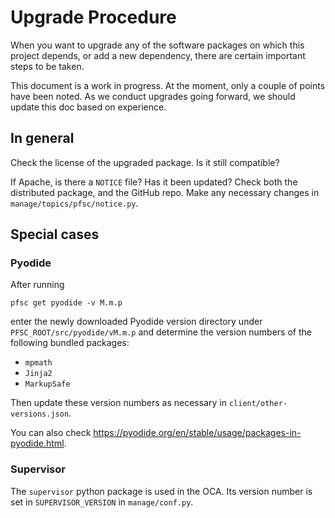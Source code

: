 # Upgrade Procedure

When you want to upgrade any of the software packages on which this project
depends, or add a new dependency, there are certain important steps to be
taken.

This document is a work in progress. At the moment, only a couple of points
have been noted. As we conduct upgrades going forward, we should update this
doc based on experience.

## In general

Check the license of the upgraded package. Is it still compatible?

If Apache, is there a `NOTICE` file? Has it been updated?
Check both the distributed package, and the GitHub repo.
Make any necessary changes in `manage/topics/pfsc/notice.py`.


## Special cases

### Pyodide

After running

    pfsc get pyodide -v M.m.p

enter the newly downloaded Pyodide version directory under
`PFSC_ROOT/src/pyodide/vM.m.p` and determine the version numbers
of the following bundled packages:

* `mpmath`
* `Jinja2`
* `MarkupSafe`

Then update these version numbers as necessary in `client/other-versions.json`.

You can also check <https://pyodide.org/en/stable/usage/packages-in-pyodide.html>.


### Supervisor

The `supervisor` python package is used in the OCA.
Its version number is set in `SUPERVISOR_VERSION` in `manage/conf.py`.
